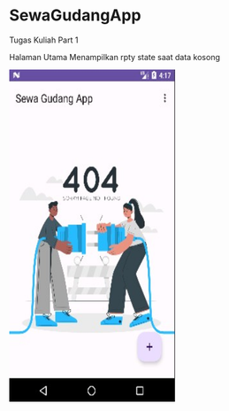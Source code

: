 # SewaGudangApp
 Tugas Kuliah Part 1

 Halaman Utama Menampilkan rpty state saat data kosong

 <img src="https://github.com/aminubilhuda/SewaGudangApp/blob/main/halaman%201.jpg" width="300" height="600" />

